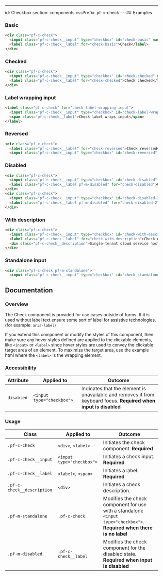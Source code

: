 ---
id: Checkbox
section: components
cssPrefix: pf-c-check
---## Examples

### Basic

```html
<div class="pf-c-check">
  <input class="pf-c-check__input" type="checkbox" id="check-basic" name="check-basic" />
  <label class="pf-c-check__label" for="check-basic">Check</label>
</div>
```

### Checked

```html
<div class="pf-c-check">
  <input class="pf-c-check__input" type="checkbox" id="check-checked" name="check-checked" checked />
  <label class="pf-c-check__label" for="check-checked">Check checked</label>
</div>
```

### Label wrapping input

```html
<label class="pf-c-check" for="check-label-wrapping-input">
  <input class="pf-c-check__input" type="checkbox" id="check-label-wrapping-input" name="check-label-wrapping-input" />
  <span class="pf-c-check__label">Check label wraps input</span>
</label>
```

### Reversed

```html
<div class="pf-c-check">
  <label class="pf-c-check__label" for="check-reversed">Check reversed</label>
  <input class="pf-c-check__input" type="checkbox" id="check-reversed" name="check-reversed" /></div>
```

### Disabled

```html
<div class="pf-c-check">
  <input class="pf-c-check__input" type="checkbox" id="check-disabled" name="check-disabled" disabled />
  <label class="pf-c-check__label pf-m-disabled" for="check-disabled">Check disabled</label>
</div>
<div class="pf-c-check">
  <input class="pf-c-check__input" type="checkbox" id="check-disabled-2" name="check-disabled-2" checked disabled />
  <label class="pf-c-check__label pf-m-disabled" for="check-disabled-2">Check disabled checked</label>
</div>
```

### With description

```html
<div class="pf-c-check">
  <input class="pf-c-check__input" type="checkbox" id="check-with-description" name="check-with-description" />
  <label class="pf-c-check__label" for="check-with-description">Check with description</label>
  <div class="pf-c-check__description">Single-tenant cloud service hosted and managed by Red Hat that offers high-availability enterprise-grade clusters in a virtual private cloud on AWS od GCP.</div>
</div>
```

### Standalone input

```html
<div class="pf-c-check pf-m-standalone">
  <input class="pf-c-check__input" type="checkbox" id="check-standalone-input" name="check-standalone-input" aria-label="Standalone input" /></div>
```

## Documentation

### Overview

The Check component is provided for use cases outside of forms. If it is used without label text ensure some sort of label for assistive technologies. (for example: `aria-label`)

If you extend this component or modify the styles of this component, then make sure any hover styles defined are applied to the clickable elements, like `<input>` or `<label>` since hover styles are used to convey the clickable target area of an element. To maximize the target area, use the example html where the `<label>` is the wrapping element.

### Accessibility

| Attribute  | Applied to                | Outcome                                                                                                           |
| ---------- | ------------------------- | ----------------------------------------------------------------------------------------------------------------- |
| `disabled` | `<input type="checkbox">` | Indicates that the element is unavailable and removes it from keyboard focus. **Required when input is disabled** |

### Usage

| Class                      | Applied to                | Outcome                                                                                                               |
| -------------------------- | ------------------------- | --------------------------------------------------------------------------------------------------------------------- |
| `.pf-c-check`              | `<div>`, `<label>`        | Initiates the check component. **Required**                                                                           |
| `.pf-c-check__input`       | `<input type="checkbox">` | Initiates a check input. **Required**                                                                                 |
| `.pf-c-check__label`       | `<label>`, `<span>`       | Initiates a label. **Required**                                                                                       |
| `.pf-c-check__description` | `<div>`                   | Initiates a check description.                                                                                        |
| `.pf-m-standalone`         | `.pf-c-check`             | Modifies the check component for use with a standalone `<input type="checkbox">`. **Required when there is no label** |
| `.pf-m-disabled`           | `.pf-c-check__label`      | Modifies the check component for the disabled state. **Required when input is disabled**                              |
